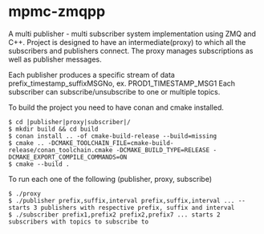 # mpmc-zmqpp

A multi publisher - multi subscriber system implementation using ZMQ and C++. Project is designed to have an intermediate(proxy) to which all the 
subscribers and publishers connect. The proxy manages subscriptions as well as publisher messages. 

Each publisher produces a specific stream of data prefix_timestamp_suffixMSGNo, ex. PROD1_TIMESTAMP_MSG1
Each subscriber can subscribe/unsubscribe to one or multiple topics.

To build the project you need to have conan and cmake installed.

```
$ cd |publisher|proxy|subscriber|/
$ mkdir build && cd build
$ conan install .. -of cmake-build-release --build=missing
$ cmake .. -DCMAKE_TOOLCHAIN_FILE=cmake-build-release/conan_toolchain.cmake -DCMAKE_BUILD_TYPE=RELEASE -DCMAKE_EXPORT_COMPILE_COMMANDS=ON
$ cmake --build .
```
To run each one of the following (publisher, proxy, subscribe)

```
$ ./proxy
$ ./publisher prefix,suffix,interval prefix,suffix,interval ... -- starts 3 publishers with respective prefix, suffix and interval
$ ./subscriber prefix1,prefix2 prefix2,prefix7 ... starts 2 subscribers with topics to subscribe to
```
